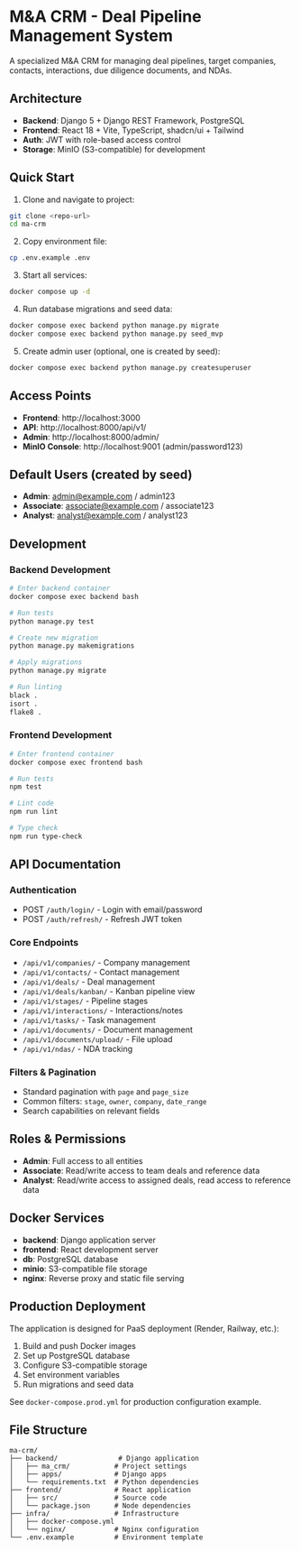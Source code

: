 # M&A CRM - Deal Pipeline Management System

A specialized M&A CRM for managing deal pipelines, target companies, contacts, interactions, due diligence documents, and NDAs.

## Architecture

- **Backend**: Django 5 + Django REST Framework, PostgreSQL
- **Frontend**: React 18 + Vite, TypeScript, shadcn/ui + Tailwind
- **Auth**: JWT with role-based access control
- **Storage**: MinIO (S3-compatible) for development

## Quick Start

1. Clone and navigate to project:
```bash
git clone <repo-url>
cd ma-crm
```

2. Copy environment file:
```bash
cp .env.example .env
```

3. Start all services:
```bash
docker compose up -d
```

4. Run database migrations and seed data:
```bash
docker compose exec backend python manage.py migrate
docker compose exec backend python manage.py seed_mvp
```

5. Create admin user (optional, one is created by seed):
```bash
docker compose exec backend python manage.py createsuperuser
```

## Access Points

- **Frontend**: http://localhost:3000
- **API**: http://localhost:8000/api/v1/
- **Admin**: http://localhost:8000/admin/
- **MinIO Console**: http://localhost:9001 (admin/password123)

## Default Users (created by seed)

- **Admin**: admin@example.com / admin123
- **Associate**: associate@example.com / associate123  
- **Analyst**: analyst@example.com / analyst123

## Development

### Backend Development

```bash
# Enter backend container
docker compose exec backend bash

# Run tests
python manage.py test

# Create new migration
python manage.py makemigrations

# Apply migrations
python manage.py migrate

# Run linting
black .
isort .
flake8 .
```

### Frontend Development

```bash
# Enter frontend container
docker compose exec frontend bash

# Run tests
npm test

# Lint code
npm run lint

# Type check
npm run type-check
```

## API Documentation

### Authentication
- POST `/auth/login/` - Login with email/password
- POST `/auth/refresh/` - Refresh JWT token

### Core Endpoints
- `/api/v1/companies/` - Company management
- `/api/v1/contacts/` - Contact management  
- `/api/v1/deals/` - Deal management
- `/api/v1/deals/kanban/` - Kanban pipeline view
- `/api/v1/stages/` - Pipeline stages
- `/api/v1/interactions/` - Interactions/notes
- `/api/v1/tasks/` - Task management
- `/api/v1/documents/` - Document management
- `/api/v1/documents/upload/` - File upload
- `/api/v1/ndas/` - NDA tracking

### Filters & Pagination
- Standard pagination with `page` and `page_size`
- Common filters: `stage`, `owner`, `company`, `date_range`
- Search capabilities on relevant fields

## Roles & Permissions

- **Admin**: Full access to all entities
- **Associate**: Read/write access to team deals and reference data
- **Analyst**: Read/write access to assigned deals, read access to reference data

## Docker Services

- **backend**: Django application server
- **frontend**: React development server  
- **db**: PostgreSQL database
- **minio**: S3-compatible file storage
- **nginx**: Reverse proxy and static file serving

## Production Deployment

The application is designed for PaaS deployment (Render, Railway, etc.):

1. Build and push Docker images
2. Set up PostgreSQL database
3. Configure S3-compatible storage
4. Set environment variables
5. Run migrations and seed data

See `docker-compose.prod.yml` for production configuration example.

## File Structure

```
ma-crm/
├── backend/               # Django application
│   ├── ma_crm/           # Project settings
│   ├── apps/             # Django apps
│   └── requirements.txt  # Python dependencies
├── frontend/             # React application
│   ├── src/              # Source code
│   └── package.json      # Node dependencies  
├── infra/                # Infrastructure
│   ├── docker-compose.yml
│   └── nginx/            # Nginx configuration
└── .env.example          # Environment template
```

